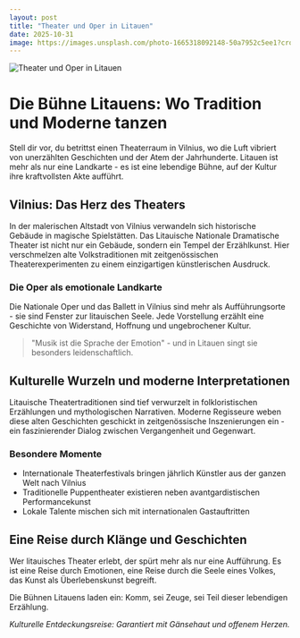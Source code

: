 ```yaml
---
layout: post
title: "Theater und Oper in Litauen"
date: 2025-10-31
image: https://images.unsplash.com/photo-1665318092148-50a7952c5ee1?crop=entropy&cs=tinysrgb&fit=max&fm=jpg&ixid=M3w3OTQ0MzZ8MHwxfHNlYXJjaHwxfHxUaGVhdGVyJTIwdW5kJTIwT3BlciUyMExpdGF1ZW58ZW58MHwwfHx8MTc2MTg4MTg4NHww&ixlib=rb-4.1.0&q=80&w=1080
---
```


![Theater und Oper in Litauen](https://images.unsplash.com/photo-1665318092148-50a7952c5ee1?crop=entropy&cs=tinysrgb&fit=max&fm=jpg&ixid=M3w3OTQ0MzZ8MHwxfHNlYXJjaHwxfHxUaGVhdGVyJTIwdW5kJTIwT3BlciUyMExpdGF1ZW58ZW58MHwwfHx8MTc2MTg4MTg4NHww&ixlib=rb-4.1.0&q=80&w=1080)

# Die Bühne Litauens: Wo Tradition und Moderne tanzen

Stell dir vor, du betrittst einen Theaterraum in Vilnius, wo die Luft vibriert von unerzählten Geschichten und der Atem der Jahrhunderte. Litauen ist mehr als nur eine Landkarte - es ist eine lebendige Bühne, auf der Kultur ihre kraftvollsten Akte aufführt.

## Vilnius: Das Herz des Theaters

In der malerischen Altstadt von Vilnius verwandeln sich historische Gebäude in magische Spielstätten. Das Litauische Nationale Dramatische Theater ist nicht nur ein Gebäude, sondern ein Tempel der Erzählkunst. Hier verschmelzen alte Volkstraditionen mit zeitgenössischen Theaterexperimenten zu einem einzigartigen künstlerischen Ausdruck.

### Die Oper als emotionale Landkarte

Die Nationale Oper und das Ballett in Vilnius sind mehr als Aufführungsorte - sie sind Fenster zur litauischen Seele. Jede Vorstellung erzählt eine Geschichte von Widerstand, Hoffnung und ungebrochener Kultur.

> "Musik ist die Sprache der Emotion" - und in Litauen singt sie besonders leidenschaftlich.

## Kulturelle Wurzeln und moderne Interpretationen

Litauische Theatertraditionen sind tief verwurzelt in folkloristischen Erzählungen und mythologischen Narrativen. Moderne Regisseure weben diese alten Geschichten geschickt in zeitgenössische Inszenierungen ein - ein faszinierender Dialog zwischen Vergangenheit und Gegenwart.

### Besondere Momente

- Internationale Theaterfestivals bringen jährlich Künstler aus der ganzen Welt nach Vilnius
- Traditionelle Puppentheater existieren neben avantgardistischen Performancekunst
- Lokale Talente mischen sich mit internationalen Gastauftritten

## Eine Reise durch Klänge und Geschichten

Wer litauisches Theater erlebt, der spürt mehr als nur eine Aufführung. Es ist eine Reise durch Emotionen, eine Reise durch die Seele eines Volkes, das Kunst als Überlebenskunst begreift.

Die Bühnen Litauens laden ein: Komm, sei Zeuge, sei Teil dieser lebendigen Erzählung.

*Kulturelle Entdeckungsreise: Garantiert mit Gänsehaut und offenem Herzen.*